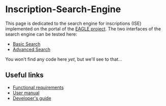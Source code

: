 # Inscription-Search-Engine
This page is dedicated to the search engine for inscriptions (ISE) implemented on the portal of the [EAGLE project](http://www.eagle-network.eu/).
The two interfaces of the search engine can be tested here:
* [Basic Search](http://www.eagle-network.eu/basic-search/)
* [Advanced Search](http://www.eagle-network.eu/advanced-search)

You won't find any code here *yet*, but we'll see to that...

## Useful links
* [Functional requirements](http://www.eagle-network.eu/wp-content/uploads/2013/06/EAGLE_D5.1_-Portal-and-services-requirements-and-specifications.pdf)
* [User manual](http://www.eagle-network.eu/wp-content/uploads/2013/06/EAGLE-Portal_User-Manual_v1.0.pdf)
* [Developer's guide](http://www.eagle-network.eu/wp-content/uploads/2013/06/EAGLE-Portal_Developer-Guide_v1.0.pdf)
